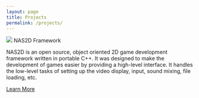 ```yaml
---
layout: page
title: Projects
permalink: /projects/
---
```


<div class="row">
  <div class="col s12 m7">
    <div class="card">
      <div class="card-image">
        <img src="/img/nas2d.png">
        <span class="card-title">NAS2D Framework</span>
      </div>
      <div class="card-content">
        <p>NAS2D is an open source, object oriented 2D game development framework written in portable C++. It was designed to make the development of games easier by providing a high-level interface. It handles the low-level tasks of setting up the video display, input, sound mixing, file loading, etc.</p>
      </div>
      <div class="card-action">
        <a href="/projects/nas2d">Learn More</a>
      </div>
    </div>
  </div>
</div>
